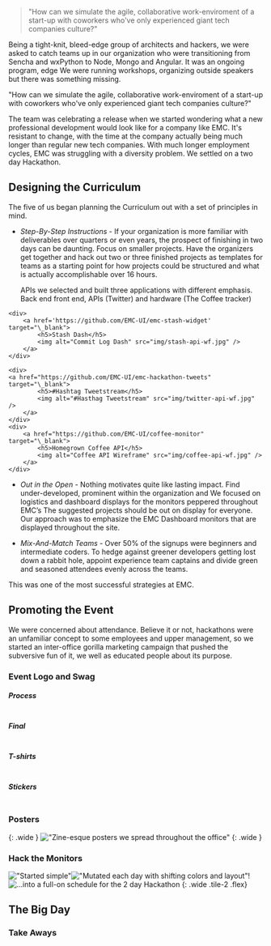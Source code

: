 
> "How can we simulate the agile, collaborative work-enviroment of a start-up with coworkers who've only experienced giant tech companies culture?"

Being a tight-knit, bleed-edge group of architects and hackers, we were asked to catch teams up in our organization who were transitioning from Sencha and wxPython to Node, Mongo and Angular. It was an ongoing program, edge We were running workshops, organizing outside speakers but there was something missing.

"How can we simulate the agile, collaborative work-enviroment of a start-up with coworkers who've only experienced giant tech companies culture?"


The team was celebrating a release when we started wondering what a new professional development would look like for a company like EMC. It's resistant to change, with the time at the company actually being much longer than regular new tech companies. With much longer employment cycles, EMC was struggling with a diversity problem. We settled on a two day Hackathon.

## Designing the Curriculum

The five of us began planning the Curriculum out with a set of principles in mind.

- *Step-By-Step Instructions* - If your organization is more familiar with deliverables over quarters or even years, the prospect of finishing in two days can be daunting. Focus on smaller projects. Have the organizers get together and hack out two or three finished projects as templates for teams as a starting point for how projects could be structured and what is actually accomplishable over 16 hours.

    APIs we selected and built three applications with different emphasis. Back end front end, APIs (Twitter) and hardware (The Coffee tracker)

<div class="wide tile-3 align-top" markdown="0">

    <div>
        <a href='https://github.com/EMC-UI/emc-stash-widget' target="\_blank">
            <h5>Stash Dash</h5>
            <img alt="Commit Log Dash" src="img/stash-api-wf.jpg" />
        </a>
    </div>

    <div>
    <a href="https://github.com/EMC-UI/emc-hackathon-tweets" target="\_blank">
            <h5>#Hashtag Tweetstream</h5>
            <img alt="#Hasthag Tweetstream" src="img/twitter-api-wf.jpg" />
        </a>
    </div>
    <div>
        <a href="https://github.com/EMC-UI/coffee-monitor" target="\_blank">
            <h5>Homegrown Coffee API</h5>
            <img alt="Coffee API Wireframe" src="img/coffee-api-wf.jpg" />
        </a>
    </div>
</div>


- *Out in the Open* - Nothing motivates quite like lasting impact. Find under-developed, prominent within the organization and   We focused on logistics and dashboard displays for the monitors peppered throughout EMC’s The suggested projects should be out on display for everyone. Our approach was to emphasize the EMC Dashboard monitors that are displayed throughout the site.

- *Mix-And-Match Teams* - Over 50% of the signups were beginners and intermediate coders. To hedge against greener developers getting lost down a rabbit hole, appoint experience team captains and divide green and seasoned attendees evenly across the teams.

<!-- !["A wide variety of experience in each team helped spread knowledge and create natural mentor/mentee relationships"](img/team-photos.jpg)
{: .wide  } -->
This was one of the most successful strategies at EMC.



## Promoting the Event

We were concerned about attendance. Believe it or not, hackathons were an unfamiliar concept to some employees and upper management, so we started an inter-office gorilla marketing campaign that pushed the subversive fun of it, we well as educated people about its purpose.

### Event Logo and Swag
<div class="wide tile-2 align-top" markdown="0">
    <div>
        <h5>Process</h5>
        <img src="img/logo-process.jpg" alt="" />
    </div>
    <div>
        <h5>Final</h5>
        <img src="img/logo-final.jpg" alt="" />
    </div>
    <div>
        <h5>T-shirts</h5>
        <img src="img/logo-tshirt.jpg" alt="" />
        </div>
    <div>
        <h5>Stickers</h5>
        <img src="img/logo-stickers.jpg" alt="" />
    </div>
</div>


### Posters
{: .wide }
!["Zine-esque posters we spread throughout the office"](img/posters.jpg)
{: .wide }

### Hack the Monitors


!["Started simple"](img/countdown-1.jpg)!["Mutated each day with shifting colors and layout"](img/countdown-2.jpg)!<img class="hero" alt="...into a full-on schedule for the 2 day Hackathon" src="img/countdown-3.jpg" markdown="0">
{: .wide .tile-2 .flex}

## The Big Day

### Take Aways
